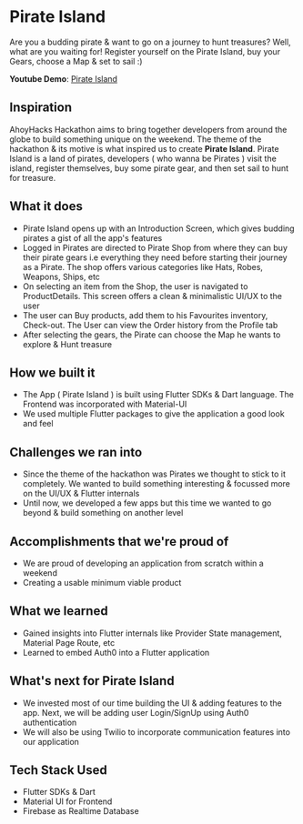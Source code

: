 # Pirate Island
Are you a budding pirate & want to go on a journey to hunt treasures? Well, what are you waiting for! Register yourself on the Pirate Island, buy your Gears, choose a Map & set to sail :)

**Youtube Demo**: [Pirate Island](https://youtu.be/VJsfbhJspGo)

## Inspiration
AhoyHacks Hackathon aims to bring together developers from around the globe to build something unique on the weekend. The theme of the hackathon & its motive is what inspired us to create **Pirate Island**. Pirate Island is a land of pirates, developers ( who wanna be Pirates ) visit the island, register themselves, buy some pirate gear, and then set sail to hunt for treasure.

## What it does
- Pirate Island opens up with an Introduction Screen, which gives budding pirates a gist of all the app's features
- Logged in Pirates are directed to Pirate Shop from where they can buy their pirate gears i.e everything they need before starting their journey as a Pirate. The shop offers various categories like Hats, Robes, Weapons, Ships, etc
- On selecting an item from the Shop, the user is navigated to ProductDetails. This screen offers a clean & minimalistic UI/UX to the user
- The user can Buy products, add them to his Favourites inventory, Check-out. The User can view the Order history from the Profile tab
- After selecting the gears, the Pirate can choose the Map he wants to explore & Hunt treasure

## How we built it
- The App ( Pirate Island ) is built using Flutter SDKs & Dart language. The Frontend was incorporated with Material-UI
- We used multiple Flutter packages to give the application a good look and feel

## Challenges we ran into
- Since the theme of the hackathon was Pirates we thought to stick to it completely. We wanted to build something interesting & focussed more on the UI/UX & Flutter internals
- Until now, we developed a few apps but this time we wanted to go beyond & build something on another level

## Accomplishments that we're proud of
- We are proud of developing an application from scratch within a weekend
- Creating a usable minimum viable product

## What we learned
- Gained insights into Flutter internals like Provider State management, Material Page Route, etc
- Learned to embed Auth0 into a Flutter application

## What's next for Pirate Island
- We invested most of our time building the UI & adding features to the app. Next, we will be adding user Login/SignUp using Auth0 authentication
- We will also be using Twilio to incorporate communication features into our application

## Tech Stack Used
- Flutter SDKs & Dart
- Material UI for Frontend
- Firebase as Realtime Database

